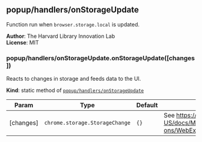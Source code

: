 <a name="module_popup/handlers/onStorageUpdate"></a>

## popup/handlers/onStorageUpdate
Function run when `browser.storage.local` is updated.

**Author**: The Harvard Library Innovation Lab  
**License**: MIT  
<a name="module_popup/handlers/onStorageUpdate.onStorageUpdate"></a>

### popup/handlers/onStorageUpdate.onStorageUpdate([changes])
Reacts to changes in storage and feeds data to the UI.

**Kind**: static method of [<code>popup/handlers/onStorageUpdate</code>](#module_popup/handlers/onStorageUpdate)  

| Param | Type | Default | Description |
| --- | --- | --- | --- |
| [changes] | <code>chrome.storage.StorageChange</code> | <code>{}</code> | See https://developer.mozilla.org/en-US/docs/Mozilla/Add-ons/WebExtensions/API/storage/StorageChange |


